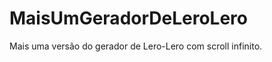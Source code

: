 MaisUmGeradorDeLeroLero
=======================

Mais uma versão do gerador de Lero-Lero com scroll infinito.
